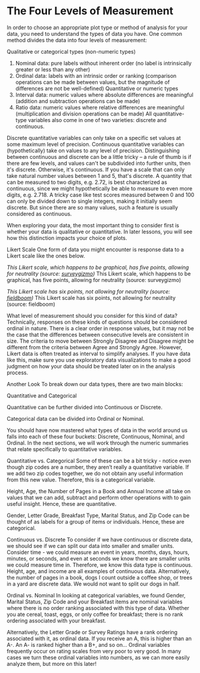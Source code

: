 # The Four Levels of Measurement

In order to choose an appropriate plot type or method of analysis for your data, you need to understand the types of data you have. One common method divides the data into four levels of measurement:

Qualitative or categorical types (non-numeric types)

1. Nominal data: pure labels without inherent order (no label is intrinsically greater or less than any other)
2. Ordinal data: labels with an intrinsic order or ranking (comparison operations can be made between values, but the magnitude of differences are not be well-defined)
Quantitative or numeric types
3. Interval data: numeric values where absolute differences are meaningful (addition and subtraction operations can be made)
4. Ratio data: numeric values where relative differences are meaningful (multiplication and division operations can be made)
All quantitative-type variables also come in one of two varieties: discrete and continuous.

Discrete quantitative variables can only take on a specific set values at some maximum level of precision.
Continuous quantitative variables can (hypothetically) take on values to any level of precision.
Distinguishing between continuous and discrete can be a little tricky – a rule of thumb is if there are few levels, and values can't be subdivided into further units, then it's discrete. Otherwise, it's continuous. If you have a scale that can only take natural number values between 1 and 5, that's discrete. A quantity that can be measured to two digits, e.g. 2.72, is best characterized as continuous, since we might hypothetically be able to measure to even more digits, e.g. 2.718. A tricky case like test scores measured between 0 and 100 can only be divided down to single integers, making it initially seem discrete. But since there are so many values, such a feature is usually considered as continuous.

When exploring your data, the most important thing to consider first is whether your data is qualitative or quantitative. In later lessons, you will see how this distinction impacts your choice of plots.

Likert Scale
One form of data you might encounter is response data to a Likert scale like the ones below.

*This Likert scale, which happens to be graphical, has five points, allowing for neutrality (source: [surveygizmo](https://www.surveygizmo.com/survey-blog/likert-scale-what-is-it-how-to-analyze-it-and-when-to-use-it/))*
This Likert scale, which happens to be graphical, has five points, allowing for neutrality (source: surveygizmo)

*This Likert scale has six points, not allowing for neutrality (source: [fieldboom](https://www.fieldboom.com/blog/likert-scale/))*
This Likert scale has six points, not allowing for neutrality (source: fieldboom)

What level of measurement should you consider for this kind of data? Technically, responses on these kinds of questions should be considered ordinal in nature. There is a clear order in response values, but it may not be the case that the differences between consecutive levels are consistent in size. The criteria to move between Strongly Disagree and Disagree might be different from the criteria between Agree and Strongly Agree. However, Likert data is often treated as interval to simplify analyses. If you have data like this, make sure you use exploratory data visualizations to make a good judgment on how your data should be treated later on in the analysis process.

Another Look
To break down our data types, there are two main blocks:

Quantitative and Categorical

Quantitative can be further divided into Continuous or Discrete.

Categorical data can be divided into Ordinal or Nominal.

You should have now mastered what types of data in the world around us falls into each of these four buckets: Discrete, Continuous, Nominal, and Ordinal. In the next sections, we will work through the numeric summaries that relate specifically to quantitative variables.

Quantitative vs. Categorical
Some of these can be a bit tricky - notice even though zip codes are a number, they aren’t really a quantitative variable. If we add two zip codes together, we do not obtain any useful information from this new value. Therefore, this is a categorical variable.

Height, Age, the Number of Pages in a Book and Annual Income all take on values that we can add, subtract and perform other operations with to gain useful insight. Hence, these are quantitative.

Gender, Letter Grade, Breakfast Type, Marital Status, and Zip Code can be thought of as labels for a group of items or individuals. Hence, these are categorical.

Continuous vs. Discrete
To consider if we have continuous or discrete data, we should see if we can split our data into smaller and smaller units. Consider time - we could measure an event in years, months, days, hours, minutes, or seconds, and even at seconds we know there are smaller units we could measure time in. Therefore, we know this data type is continuous. Height, age, and income are all examples of continuous data. Alternatively, the number of pages in a book, dogs I count outside a coffee shop, or trees in a yard are discrete data. We would not want to split our dogs in half.

Ordinal vs. Nominal
In looking at categorical variables, we found Gender, Marital Status, Zip Code and your Breakfast items are nominal variables where there is no order ranking associated with this type of data. Whether you ate cereal, toast, eggs, or only coffee for breakfast; there is no rank ordering associated with your breakfast.

Alternatively, the Letter Grade or Survey Ratings have a rank ordering associated with it, as ordinal data. If you receive an A, this is higher than an A-. An A- is ranked higher than a B+, and so on... Ordinal variables frequently occur on rating scales from very poor to very good. In many cases we turn these ordinal variables into numbers, as we can more easily analyze them, but more on this later!
